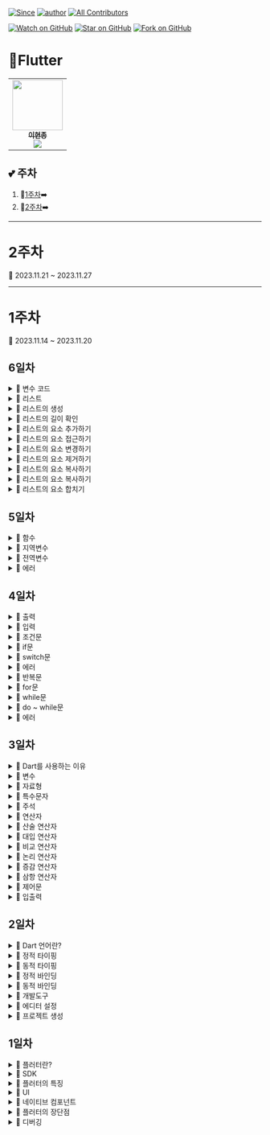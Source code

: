 [![Since](https://img.shields.io/badge/since-2023.11.13-333333.svg?style=flat-square)](https://github.com/Brem0827/23-Flutter)
[![author](https://img.shields.io/badge/author-Brem0827-0066FF.svg?style=flat-square)](https://github.com/Brem0827/23-Flutter)
[![All Contributors](https://img.shields.io/badge/all_contributors-2-orange.svg?style=flat-square)](#23-Flutter)

[![Watch on GitHub](https://img.shields.io/github/watchers/Brem0827/23-Flutter.svg?style=social)](https://github.com/Brem0827/23-Flutter/watchers)
[![Star on GitHub](https://img.shields.io/github/stars/Brem0827/23-Flutter.svg?style=social)](https://github.com/Brem0827/23-Flutter/stargazers)
[![Fork on GitHub](https://img.shields.io/github/forks/Brem0827/23-Flutter.svg?style=social)](https://github.com/Brem0827/23-Flutter/network/members)

# 🏃Flutter

<table align="center">
    <tr>
        <td align="center">
	    <a href="https://github.com/Brem0827">
	    	<img src="https://avatars.githubusercontent.com/u/62270266?v=4?s=100" width="100px;" alt=""/>
				<br/>
					<sub>
					<b>이현종</b>
				<br/>
	    	<img src="https://us-central1-progress-markdown.cloudfunctions.net/progress/100"/>
	        </sub>
	    </a>
	</td>
    </tr>
</table>

💕 주차
---

1. 💭[1주차](#1주차)➡️
1. 💭[2주차](#2주차)➡️

---
# 2주차

🔋 2023.11.21 ~ 2023.11.27

---
# 1주차

🔋 2023.11.14 ~ 2023.11.20

## 6일차

<details><summary>💬 변수 코드 </summary>

```dart

import 'dart:io';

int selectedTable = 0;

void printMultiplicationTable(int start, int value) {
	for( var i = start ; i <= selectedTable ; i += value) {
		print('=== $i 단 ===');
		for( var j = 1 ; j <= 9 ; j++ ) {
			var result = i * j;
			print('$i x $j = $result');
		}
		print('----------------------');
	}
}

void printOptions() {
	print('1. 홀수단 출력');
	print('2. 짝수단 출력');
	print('3. 입력한 단까지 출력');
	print('4. 종료');
	print('원하는 작업 번호를 입력 하세요 : ');
}

void handleUserInput(int input) {
	if(input == 1) {
		selectedTable = 9;
		printMultiplicationTable(3,2);
	} else if(input == 2) {
		selectedTable = 8;
		printMultiplicationTable(2,2);
	}
	else if(input == 3) {
		print('출력할 단을 입력하세요 : ');
		selectedTable = int.parse(stdin.readLineSync()!);
		printMultiplicationTable(2,1);
	} else if(input == 4) {
		print('프로그램을 종료합니다.');
		exit(0);
	} else {
		print('잘못된 입력입니다. 다시 입력해 주세요');
	}
}

void main() {
	while(true) {
		printOptions();
		var input = int.parse(stdin.readLineSync()!);
		handleUserInput(input);
		print(' ');
	}
}

```

</details>

<details><summary>💬 리스트 </summary>

- Dart에서 가장 일반적으로 사용되는 데이터 구조 중 하나이자, 여러 개의 항목을 순서대로 저장하는 컬렉션입니다.

- 각 항목은 인덱스를 통해 접근할 수 있습니다.

- 동적으로 크기가 조정될 수 있으며, 같은 리스트에 서로 다른 데이터 유형의 항목을 포함할 수 있습니다.

</details>

<details><summary>💬 리스트의 생성 </summary>

- 리스트는 대괄호를 사용하여 생성하며, 각 항목은 쉼표로 구분합니다.

- 리스트의 각 항목은 값을 나타내며, 인덱스를 통해 개별 항목에 접근할 수 있습니다.

```dart

List<int> numbers = [1,2,3,4,5];
List<String> fruits = ['apple','banana','orange'];
List<dynamic> mixed = [1,'two',true];

```

</details>

<details><summary>💬 리스트의 길이 확인 </summary>

```dart

List<int> numbers = [1,2,3,4,5];
int length = numbers.length;
print(length);

```

</details>

<details><summary>💬 리스트의 요소 추가하기 </summary>

```dart

List<int> numbers = [1,2,3,4,5];
numbers.add(6);
numbers.add(7);

print(numbers);

```

</details>

<details><summary>💬 리스트의 요소 접근하기 </summary>

- Dart에서 리스트의 요소에 접근하는 방법은 인덱스를 사용하는 것 입니다.

- 리스트의 각 요소는 0 부터 시작하는 인덱스를 가지고 있으며, 해당 인덱스를 사용하여 요소에 접근할 수 있습니다.

```dart

List<int> numbers = [1,2,3,4,5];

int firstNumber = numbers[0];
print(firstNumber);

int thirdNumber = numbers[2];
print(thirdNumber);

```

</details>

<details><summary>💬 리스트의 요소 변경하기 </summary>

- Dart에서 리스트의 특정 위치에 있는 요소를 수정하려면 인덱스를 사용하여 접근하고 값을 할당하면 됩니다.

```dart

List<int> numbers = [1,2,3,4,5];

numbers[1] = 8;
print(numbers);

```

</details>

<details><summary>💬 리스트의 요소 제거하기 </summary>

- Dart에서 리스트의 특정 위치에 있는 요소를 제거하려면 remove() 메서드나 removeAt() 메서드를 사용할 수 있습니다.

```dart

List<int> numbers = [1,2,3,4,5];

numbers.remove(1);
numbers.removeAt(2);
print(numbers);

```

</details>

<details><summary>💬 리스트의 요소 복사하기 </summary>

- Dart에서 리스트를 복사하려면 List.from() 생성자를 사용하거나 toList() 메서드를 사용할 수 있습니다.

```dart

List<int> numbers = [1,2,3,4,5];
List<int> copiedNumbers = List.from(numbers);

List<int> numbers = [1,2,3,4,5];
List<int> copiedNumbers2 = List.toList();

```

</details>

<details><summary>💬 리스트의 요소 복사하기 </summary>

- Dart에서 리스트를 복사하려면 List.from() 생성자를 사용하거나 toList() 메서드를 사용할 수 있습니다.

```dart

List<int> numbers = [1,2,3,4,5];
List<int> copiedNumbers = List.from(numbers);

List<int> numbers = [1,2,3,4,5];
List<int> copiedNumbers2 = List.toList();

```

</details>

<details><summary>💬 리스트의 요소 합치기 </summary>

- Dart에서 리스트를 합치려면 + 연산자를 사용하거나 addAll() 메서드를 사용할 수 있습니다.

```dart

List<int> numbers = [1,2,3,4,5];
List<int> numbers2 = [6,7,8,9,10];
List<int> combinednumber = numbers + numbers2;

```

</details>

## 5일차 

<details><summary>💬 함수 </summary>

- 입력 값을 받아서 출력 값을 내놓는 일련의 과정을 수행하는 코드 블록을 말합니다.

- 특정한 기능을 수행하는 코드를 함수로 묶어서 필요할 때 마다 호출해서 사용할 수 있습니다.

- 코드의 재 사용성을 높여주고, 코드의 가독성과 유지보수성을 높여줍니다.

</details>

<details><summary>💬 지역변수 </summary>

- 함수나 코드 블록 내에서 선언된 변수로, 해당 함수나 코드 블록 내에서만 사용 가능 합니다.

- 다른 함수나 코드 블록에서는 사용할 수 없습니다.

- 이러한 특징을 변수의 유효범위라고도 합니다.

- 함수나 코드 블록이 종료되면 해당 변수는 소멸되며, 재 사용이 불가능합니다.

- 주로 함수 내에서 사용되며, 함수 내부에서 임시적으로 값을 저장하거나, 특정한 연산을 수행할 때 사용됩니다.

</details>

<details><summary>💬 전역변수 </summary>

- 프로그램 전체에서 접근 가능한 변수로서, 어느곳에서나 값을 읽거나 쓸수있다는 특징을 지니고있습니다.

- 프로그램 내에서 공유되어 사용되며, 프로그램이 종료될 때까지 유지됩니다.

- 함수 외부에서 선언되며, 함수 내부에서는 함수 인자를 포함하여 어떤 곳에서든지 참조할 수있습니다.

- 함수 내부에서 값을 변경하더라도 함수 호출이 종료된 후에도 그 값을 유지합니다.

</details>

<details><summary>💬 에러 </summary>

- 함수 호출 에러 : 존재하지 않는 함수를 호출하거나 함수의 이름을 잘못 입력하는 경우 함수 호출 오류가 발생할 수 있습니다. 함수 이름을 정확하게 입력하고, 호출하는 곳에서 함수의 인자와 반환값을 올바르게 처리해야 합니다.

- 무한 루프 에러 : 반복문이나 재귀 함수에서 탈출 조건을 정확하게 설정하지 않아 무한히 반복되는 루프가 발생할 수 있습니다. 이 경우 프로그램이 정지하지 않고 지속적으로 실행되므로 주의해야 합니다.

</details>

## 4일차 

<details><summary>💬 출력 </summary>

- Dart에서 표준 출력을 하기 위해서는 dart:io 라이브러리의 stdout 객체를 사용합니다.

- stdout.write()메서드를 사용하면 문자열을 출력할 수 있습니다. 

```dart

	stdout.write('Hello, world!');

```

</details>

<details><summary>💬 입력 </summary>

- Dart에서 표준 입력을 받기 위해서는 dart:io 라이브러리의 stdin 객체를 사용합니다.

- stdin.readLineSync() 메서드를 사용하면 사용자로부터 한 줄을 입력 받을수 있습니다.

```dart

	String name = stdin.readLineSync();

```

</details>

<details><summary>💬 조건문 </summary>

- 프로그램의 흐름을 제어하는 데 사용되는 구문입니다.

- 주어진 조건이 참일 경우에만 특정 코드 블록을 실행시키거나, 거짓일 경우에 다른 코드 블록을 실행시키는 등의 제어가 가능합니다.

</details>

<details><summary>💬 if문 </summary>

- 주어진 조건이 참인 경우에만 특정 코드 블록을 실행시키는 구문입니다.

```dart

if (조건식){
	// 조건식이 참일 때 실행할 코드
}

```

</details>

<details><summary>💬 switch문 </summary>

- 조건에 따라 다른 동작을 수행하는 제어문 입니다.

- 일반적으로 switch 문은 특정 변수의 값을 비교하고, 해당 값과 일치하는 경우에 해당하는 코드 블록을 실행합니다.

```dart

switch(변수) {
	case 값1 :
		// 값1과 일치하는 경우 실행할 코드
	break;
	case 값2 :
		// 값2와 일치하는 경우 실행할 코드
	break;
	case 값3 :
		// 값3과 일치하는 경우 실행할 코드
	break;
	default :
		// 모든 case에 해당하지 않는 경우 실행할 코드
	break;
}

```

</details>

<details><summary>💬 에러 </summary>

- 변수 초기화 에러 : selectedTable 변수가 초기화되지 않은 상태에서 사용되는 경우 변수 초기화 오류가 발생할 수 있습니다. selectedTable 변수는 초깃값을 설정 해야합니다.

- 반복문 조건 에러 : 반복문의 조건식을 잘못 작성하는 경우 반복문 조건 오류가 발생할 수 있습니다.

- 출력 형식 에러 : 출력문을 잘못 작성하거나, 변수나 문자열의 형식을 정확하게 지정하지 않는 경우 출력 형식 오류가 발생할 수 있습니다.

- 논리 에러 : 코드의 논리적인 흐름을 잘못 구성하는 경우 논리 에러가 발생할 수 있습니다.

- 기타적인 문법 에러 : 중괄호의 누락, 괄호의 불균형, 오타, 세미콜론의 누락 등과 같은 기본적인 문법 오류가 발생할 수 있습니다.

</details>

<details><summary>💬 반복문 </summary>

- 동일한 작업을 여러번 수행해야 할 때 사용되는 제어문 입니다.

- 일반적으로는 반복문은 조건식과 실행 블록으로 구성되며, 조건식이 참인 동안 실행 블록을 반복해서 실행합니다.

</details>

<details><summary>💬 for문 </summary>

- 지정된 횟수만큼 반복하는데 주로 사용됩니다.

```dart

for(초기화 ; 조건식 ; 증감식) {
	// 반복해서 실행할 코드
}

```

</details>

<details><summary>💬 while문 </summary>

- 조건식이 참인 동안 반복하는 데 주로 사용됩니다.

- 조건식이 거짓이면 반복문을 실행하지

```dart

while(조건식) {
	// 반복해서 실행할 코드
}

```

</details>

<details><summary>💬 do ~ while문 </summary>

- while문과 유사하지만, 반복문의 실행 블록을 먼저 실행한 다음에 조건식을 평가합니다.

- do~while문은 조건식이 거짓이더라도 실행 블록을 적어도 한 번은 실행 합니다.

```dart

do {
	// 반복해서 실행할 코드
}while(조건식);

```

</details>

<details><summary>💬 에러 </summary>

- 구문 오류 : 코드에서 세미콜론을 잘못 사용하거나 누락하는 경우, 구문 오류가 발생합니다.

- 세미콜론은 문장의 끝을 나타내는 구문 기호로 사용되며, 각 문장은 세미콜론으로 종료되어야 합니다.

- 변수 선언 오류 : 코드에서 변수에 잘못된 데이터 타입을 할당하거나 서로 다른 데이터 타입 간의 연산을 시도하는 경우 타입 불일치 오류가 발생

- 사용자 입력 에러 : 사용자가 숫자 대신 문자열을 입력하는 경우 int.tryParse()함수는 null을 반환하므로 number 변수는 null이 됩니다.

- 런타임 에러 : 입력된 문자열이 정수로 파싱될 수 없는 경우 int.tryParse()는 null을 반환합니다.

- 코드에서 null일 경우 -1을 할당했기 때문에 이 경우 에러는 발생하지 않습니다.

</details>

## 3일차

<details><summary>💬 Dart를 사용하는 이유 </summary>

- 클라이언트 측과 서버 측에서 모두 사용할 수 있기 때문에 플랫폼 간 개발이 가능합니다.

- 이러한 특징은 다양한 종류의 애플리케이션을 개발할 수 있는 기반이 됩니다.

- 주요 IDE와 텍스트 에디터에서 지원되며, 그중에서도 VSCode를 사용하면 편리하게 사용할 수 있습니다.

- Dart는 쉽게 배울수 있는 문법을 제공하며, 개발 생산성을 향상시키는 다양한 기능도 제공합니다.

- Dart 언어는 높은 생산성과 안정성을 제공합니다.

- 빠른 실행속도와 개발자 친화적인 기능을 모두 갖추고 있습니다.

- 자바스크립트를 대체할 수 있는 언어로 각광받고 있습니다.

</details>

<details><summary>💬 변수 </summary>

- 컴퓨터가 데이터를 사용하기 위해서 특정 값을 저장해두기위한 공간을 변수라고 합니다.

- 변수는 값을 저장하는 메모리 공간을 말합니다.

</details>

<details><summary>💬 자료형 </summary>

- 숫자형 데이터 타입 : int(정수형), double(실수형)

- 문자형 데이터 타입 : String

</details>

<details><summary>💬 특수문자 </summary>

- "\n" : 문자열 안에서 이 특수문자를 사용하면 새로운 줄로 이동하여 텍스트를 출력합니다.

- "\f" : 문자열 안에서 이 특수문자를 사용하면 수평 탭 간격만큼 공간을 띄웁니다.

- "\\" : 문자열 안에서 역슬래시 자체를 출력하고자 할 때 사용합니다.

- "$" : 문자열 안에서 이 특수문자를 사용하면 변수를 참조하여 변수의 값을 문자열에 포함시킬 수 있습니다.

- "\" : 문자열 안에서 따옴표를 포함하고자 할 때, 반드시 역슬래시 앞에 붙여주어야 합니다.

- 불리언 데이터 타입 : true, false 값으로 가지며, 초기 컴퓨터에서 이진법으로 연산을 하던 것이 현재에 이르러 불리언 타입으로 발전하여 다양하게 사용되고 있습니다.

- 'var' : 컴파일러가 변수의 타입을 추론하여 자동으로 할당 합니다.

</details>

<details><summary>💬 주석 </summary>

- 라인주석 : 라인주석은 `//` 기호를 사용하여 작성되며, 해당 라인에 대한 주석을 표시합니다.

- 주로 코드의 일부를 설명하거나 임시적으로코드를 비활성화하는 용도로 사용됩니다.

- 블록주석 : 블록주석은 `/* */`사이에 작성되며, 여러 줄에 걸친 주석을 표시하는 데 사용됩니다.

- 코드나 함수, 클래스 등에 대한 상세한 설명이나 문서화를 작성하는데 사용됩니다.

</details>

<details><summary>💬 연산자 </summary>

- 연산자는 하나 이상의 값을 가지고 연산을 수행하는 기호나 단어로, 프로그래밍에서 데이터를 처리하거나 비교할 때 사용되며 매우 중요한 역할을 합니다.

</details>

<details><summary>💬 산술 연산자 </summary>

- 숫자형 데이터의 덧셈, 뺄셈, 곱셈, 나눗셈 등 수학적 연산을 수행합니다.

- 덧셈은 + 연산자, 뺄셈은 - 연산자, 곱셈은 * 연산자, 나눗셈은 / 연산자를 사용합니다.

- 나머지는 % 연산자를 사용하여 반환할 수 있습니다.

</details>

<details><summary>💬 대입 연산자 </summary>

- 값을 변수에 할당하는 연산을 수행합니다.

- 연산자가 일반적으로 사용되며, 값을 할당하려는 변수 왼쪽에 위치하고 할당하려는 값을 오른쪽에 위치합니다.

</details>

<details><summary>💬 비교 연산자 </summary>

- 두 개의 값을 비교하고, 두 값이 서로 같은지 큰지 등의 결과를 반환

- 비교 연산자에서 반환되는 값을 데이터 타입에서 배웠던 불리언 타입이라고 할 수 있습니다.

- 동등 비교 연산자(==) : 두 개의 값이 서로 같은지를 비교합니다. 만일 같을경우 true를 반환하고, 다르면 false를 반환합니다.

- 부등 비교 연산자(!=) : 두 개의 값이 서로 다른지를 비교합니다. 만일 다르면 true를 반환하고, 같으면 false를 반환합니다.

- 대소 비교 연산자(<, >, <=, >=) : 두 개의 값을 대소 비교합니다. 작은지, 큰지, 작거나 같은지, 크거나 같은지를 비교하여 결과를 반환합니다.

</details>

<details><summary>💬 논리 연산자 </summary>

- &&(논리 곱) : 양쪽 피연산자가 모두 참일 경우에만 참을 반환합니다.

- ||(논리 합) : 양쪽 피연산자 중 하나 이상이 참일 경우 참을 반환합니다.

- !(논리 부정) : 피연산자가 참이면 거짓을, 거짓이면 참을 반환합니다.

</details>

<details><summary>💬 증감 연산자 </summary>

- 증감 연산자는 변수의 값을 증가시키거나 감소시킬 때 사용합니다.

- 변수를 하나씩 증가시키거나 감소시키는 경우에는 +=1, -=1 대신 ++, --을 사용하는 것이 더 간편하고 가독성이 좋습니다.

- 전위 증가, 감소 연산자는 코드를 실행하기 전에 값을 미리 증가, 감소시키고 코드를 실행합니다.

- 후위 증가, 감소 연산자는 코드를 실행하고 난 뒤에 값을 증가, 감소 시킵니다.

</details>

<details><summary>💬 삼항 연산자 </summary>

- 조건식에 따라서 다른 값을 반환하는 연산자입니다.

- `(조건식) ? 값1 : 값2`

- 조건식은 참 또는 거짓 값을 가지는 표현식이며, 값1은 조건식이 참일 경우 반환할 값이고, 값2는 조건식이 거짓일 경우 반환할 값입니다.

</details>

<details><summary>💬 제어문 </summary>

- 프로그램에서 실행 흐름을 제어하는 구문입니다.

- 주어진 조건에 따라서 다른 코드 블록을 실행하거나 실행을 중지하고 다른 코드로 이동 할 수 있도록 합니다.

- 조건문은 주어진 조건식의 참, 거짓 여부에 따라서 실행할 코드 블럭을 선택합니다.

- 제어문은 프로그램의 실행 흐름을 명확하게 제어할 수 있기 때문에, 프로그래밍에서 매우 중요한 역할을 합니다.

</details>

<details><summary>💬 입출력 </summary>

- 입력은 프로그램이 외부에서 데이터를 받아들이는 것 입니다.

- 출력은 프로그램이 처리한 결과를 외부로 보내는 것을 말합니다.

</details>

## 2일차

<details><summary>💬 Dart 언어란? </summary>

- Dart 언어는 구글이 개발한 객체 지향 프로그래밍 언어입니다.

- 자바스크립트와 같은 앱 프론트엔드 개발에서 사용되는 것이 일반적이지만, 서버 사이드 개발에서도 사용할 수 있습니다.

- Dart는 안정성, 확장성, 성능, 코드 가독성, 개발 생산성 등 다양한 측면에서 우수한 기능을 제공합니다.

- Dart는 C, C++, Java, JavaScript, Python 등 다양한 프로그래밍 언어에서 영감을 받아 탄생했습니다.

- 정적 타이핑과 동적 타이핑 모두 가능하며, 컴파일러를 통해 빠른 실행 속도를 제공합니다.

</details>

<details><summary>💬 정적 타이핑 </summary>

- 변수와 식의 타입을 컴파일 시점에 결정하고, 타입이 고정되어 있는 언어입니다.

- 프로그래머가 변수를 선언할 때 변수의 타입을 명시하거나, 컴파일러가 변수의 타입을 추론하여 결정합니다.

- 변수의 타입이 한번 결정되면 실행 중에 타입이 변경되지 않습니다.

- 컴파일러가 타입 체크를 수행하여 타입 관련 오류를 사전에 찾아내고, 코드의 안정성과 예측 가능성을 높일 수 있습니다.

</details>

<details><summary>💬 동적 타이핑 </summary>

- 실행 이전에 값이 확정되면 정적 바인딩이라고 합니다.

- 컴파일 타임에 호출될 함수가 결정되는 것으로, 함수는 기본적으로 정적 바인딩됩니다.

- 컴파일러는 선언되어있는 자료형을 보고 바인딩을 하기 때문에 실제로 가리키는 객체가 무엇이든 포인터의 자료형을 기반으로 호출의대상을 결정합니다.

- 빌드 중에 이루어집니다.  

</details>

<details><summary>💬 정적 바인딩 </summary>

- 실행 이후에 값이 확정되면 동적 바인딩이라고 합니다.

- 런타임에 호출될 함수가 결정되는 것으로, virtual 키워드를 통해 동적 바인딩하는 함수를 가상 함수라고 합니다.

- 함수가 가상 함수로 선언이 되면, 포인터 변수가 실제로 가리키는 객체에 따라 호출의 대상이 결정됩니다.

</details>

<details><summary>💬 동적 바인딩 </summary>

- 실행 이후에 값이 확정되면 동적 바인딩이라고 합니다.

- 런타임에 호출될 함수가 결정되는 것으로, virtual 키워드를 통해 동적 바인딩하는 함수를 가상 함수라고 합니다.

- 함수가 가상 함수로 선언이 되면, 포인터 변수가 실제로 가리키는 객체에 따라 호출의 대상이 결정됩니다.

</details>

<details><summary>💬 개발도구 </summary>

- 개발도구란 앱을 개발하는 데 사용되는 모든 소프트웨어를 말합니다.

- 앱 개발에 필요한 여러 개발 도구는 다음과 같습니다.

* 통합 개발 환경(IDE) : 코드 작성, 디버깅, 프로젝트 관리 등 개발 전반적인 작업을 수행하는 도구

* 코드 에디터 : 코드 작성을 위한 간단한 텍스트 에디터

* 시뮬레이터 또는 에뮬레이터 : 앱을 실행하고 테스트 할 수 있는 가상 환경

* 개발자 도구 : 앱의 성능을 분석하고 디버깅 할 수 있는 도구

</details>

<details><summary>💬 에디터 설정 </summary>

- 설치한 개발 도구를 플러터 개발에 적합하게 설정 해야 합니다.

- 이 설정에는 플러터 및 Dart 플러그인 설치, 에디터 확장기능 설치, SDK 경로 설정 등이 포함될 수 있습니다.

- 이를 통해 개발 도구가 플러터 애플리케이션 개발을 지원하고 필요한 도구와 기능을 제공할 수 있게 됩니다.

</details>

<details><summary>💬 프로젝트 생성 </summary>

- 플러터 개발을 시작하려면 새로운 플러터 프로젝트를 생성해야 합니다.

- 프로젝트 생성은 명령행 도구인 Flutter CLI를 사용하거나 개발 도구의 GUI를 통해 수행할 수 있습니다.

- 프로젝트 생성시에는 프로젝트 이름, 패키지 이름, 플랫폼 설정 등의 정보를 입력하고, 프로젝트 디렉토리가 생성되며 초기 플러터 코드와 구조가 구성됩니다.

</details>

## 1일차

<details><summary>💬 플러터란? </summary>

- 플러터(Flutter)는 구글에서 개발한 모바일앱 SDK로, 안드로이드와 iOS 모두에서 작동하는 하이브리드 앱 개발 도구 입니다.

- 플러터는 Dart 언어를 사용하여 개발됩니다.

- 플러터는 위젯을 기반으로 UI를 구성하는데, 위젯은 특정 플랫폼에 종속되지 않기 때문에 안드로이드와 iOS 모두에서 같은 디자인을 사용할 수 있습니다.

- 높은 생산성과 일관된 UI를 가진 것이 특징 입니다.

</details>

<details><summary>💬 SDK </summary>

- Software Development Kit의 약자로 안드로이드 앱을 개발하기 위한 도구 모음입니다.

</details>

<details><summary>💬 플러터의 특징 </summary>

* 크로스 플랫폼 개발 - 플러터는 하나의 코드베이스로 iOS와 Android 모두에서 동작하는 앱을 개발 할 수 있습니다.

* UI - 플러터는 Material Design과 Cupertino Design을 지원하며, 이를 이용하여 편리하게 보기 좋은 UI를 구현할 수 있습니다.

* 생산성 - 플러터는 Hot Reload 기능을 지원하여 코드를 수정할 때마다 앱을 즉시 새로 고침하여 수정 결과를 확인할 수 있습니다. 이로 인해 개발 생산성이 높아집니다.

* 성능 - 플러터는 모바일 앱의 성능을 최적화 하기 위해 C/C++ 엔진인 Skia를 사용합니다. 또한, 네이티브 컴포넌트에 접근하여 더욱 빠른 성능을 제공합니다.

* 위젯 - 플러터는 다양한 위젯을 제공하며, 이를 조합하여 여러 디자인을 구현할 수 있습니다.

* 상태 관리 - 플러터는 상태 관리를 위해 Provider, BLoC 등의 패턴을 지원하며, 이를 이용하여 복잡한 앱의 상태를 효과적으로 관리할 수 있습니다.

* 배포 - 플러터는 Google Play Store, Apple App Store 등의 앱 스토어에 쉽게 배포할 수 있습니다.

</details>

<details><summary>💬 UI </summary>

- User Interface 사용자 인터페이스의 약자로 우리가 볼 수 있는 화면 내에 그림이나 디자인 등의 모든 것을 이야기합니다.

</details>

<details><summary>💬 네이티브 컴포넌트 </summary>

- 모바일 플랫폼(Android 또는 iOS)에서 제공하는 기본적인 UI 요소를 말합니다.

- 각 플랫폼에서 제공되는 네이티브 컴포넌트는 해당 플랫폼의 UI 디자인 가이드라인을 따르며, 사용자 인터페이스를 구성하는 데 사용됩니다.

</details>

<details><summary>💬 플러터의 장단점 </summary>

* 장점

- 하나의 코드로 iOS와 ANdroid 모두 지원할 수 있어 크로스 플랫폼 개발이 용이합니다.

- 다양한 위젯과 레이아웃을 제공해 UI 구현이 간편합니다.

- 플러터는 내장된 빠른 사이클을 가지고 있어서, 소프트웨어를 빠르게 개발하고 배포할 수 있습니다.

- 다양한 개발 도구와 호환되며, 디버깅이 쉽습니다.

- 모바일 애플리케이션 개발에 있어 좋은 성능을 보여줍니다.

* 단점

- 크로스 플랫폼의 특성상, 특정 플랫폼에 최적화된 애니메이션 및 UI 요소는 구현하기 어렵습니다.

- 플러터 앱의 크기가 다른 프레임워크에 비해 상대적으로 큽니다.

</details>

<details><summary>💬 디버깅 </summary>

- 컴퓨터 프로그램의 오류를 찾아 수정하는 과정을 말합니다.

</details>
